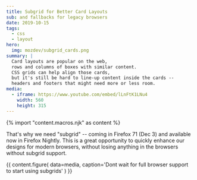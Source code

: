 ```yaml
---
title: Subgrid for Better Card Layouts
sub: and fallbacks for legacy browsers
date: 2019-10-15
tags:
  - css
  - layout
hero:
  img: mozdev/subgrid_cards.png
summary: |
  Card layouts are popular on the web,
  rows and columns of boxes with similar content.
  CSS grids can help align those cards,
  but it's still be hard to line-up content inside the cards --
  headers and footers that might need more or less room.
media:
  - iframe: https://www.youtube.com/embed/lLnFtK1LNu4
    width: 560
    height: 315
---
```

{% import "content.macros.njk" as content %}

That's why we need "subgrid" --
coming in Firefox 71 (Dec 3)
and available now in Firefox Nightly.
This is a great opportunity to
quickly enhance our designs for modern browsers,
without losing anything in the browsers without subgrid support.

{{ content.figure(
  data=media,
  caption='Dont wait for full browser support to start using subgrids'
) }}
